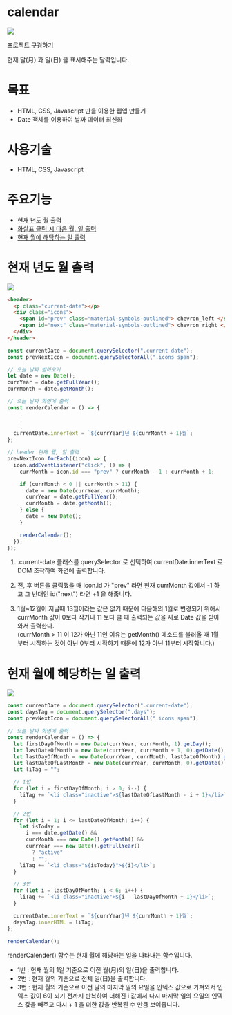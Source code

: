 # calendar

![](https://velog.velcdn.com/images/bohun-kim/post/5e320412-8147-4b85-a672-0c57d5acd9c7/image.png)

[프로젝트 구경하기](https://bohun-kim.github.io/calendar/)

현재 달(月) 과 일(日) 을 표시해주는 달력입니다.

# 목표

- HTML, CSS, Javascript 만을 이용한 웹앱 만들기
- Date 객체를 이용하여 날짜 데이터 최신화

# 사용기술

- HTML, CSS, Javascript

# 주요기능

- [현재 년도 월 출력](#현재-년도-월-출력)
- [화살표 클릭 시 다음 월, 일 출력](#화살표-클릭-시-다음-월-일-출력)
- [현재 월에 해당하는 일 출력](#현재-월에-해당하는-일-출력)

# 현재 년도 월 출력

![](https://velog.velcdn.com/images/bohun-kim/post/c501704d-dd08-4d33-86a9-ce0f39c7bf36/image.png)

```html
<header>
  <p class="current-date"></p>
  <div class="icons">
    <span id="prev" class="material-symbols-outlined"> chevron_left </span>
    <span id="next" class="material-symbols-outlined"> chevron_right </span>
  </div>
</header>
```

```js
const currentDate = document.querySelector(".current-date");
const prevNextIcon = document.querySelectorAll(".icons span");

// 오늘 날짜 받아오기
let date = new Date();
currYear = date.getFullYear();
currMonth = date.getMonth();

// 오늘 날짜 화면에 출력
const renderCalendar = () => {
    .
    .
    .
  currentDate.innerText = `${currYear}년 ${currMonth + 1}월`;
};

// header 현재 월, 일 출력
prevNextIcon.forEach((icon) => {
  icon.addEventListener("click", () => {
    currMonth = icon.id === "prev" ? currMonth - 1 : currMonth + 1;

    if (currMonth < 0 || currMonth > 11) {
      date = new Date(currYear, currMonth);
      currYear = date.getFullYear();
      currMonth = date.getMonth();
    } else {
      date = new Date();
    }

    renderCalendar();
  });
});
```

1. .current-date 클래스를 querySelector 로 선택하여 currentDate.innerText 로 DOM 조작하여 화면에 출력합니다.

2. 전, 후 버튼을 클릭했을 때 icon.id 가 "prev" 라면 현재 currMonth 값에서 -1 하고 그 반대인 id("next") 라면 +1 을 해줍니다.

3. 1월~12월이 지날때 13월이라는 값은 없기 때문에 다음해의 1월로 변경되기 위해서 currMonth 값이 0보다 작거나 11 보다 클 때 출력되는 값을 새로 Date 값을 받아와서 출력한다. </br>
   (currMonth > 11 이 12가 아닌 11인 이유는 getMonth() 메소드를 불러올 때 1월 부터 시작하는 것이 아닌 0부터 시작하기 때문에 12가 아닌 11부터 시작합니다.)

# 현재 월에 해당하는 일 출력

![](https://velog.velcdn.com/images/bohun-kim/post/0f99a969-374a-4a40-933d-05643ad859b1/image.png)

```js
const currentDate = document.querySelector(".current-date");
const daysTag = document.querySelector(".days");
const prevNextIcon = document.querySelectorAll(".icons span");

// 오늘 날짜 화면에 출력
const renderCalendar = () => {
  let firstDayOfMonth = new Date(currYear, currMonth, 1).getDay();
  let lastDateOfMonth = new Date(currYear, currMonth + 1, 0).getDate();
  let lastDayOfMonth = new Date(currYear, currMonth, lastDateOfMonth).getDay();
  let lastDateOfLastMonth = new Date(currYear, currMonth, 0).getDate();
  let liTag = "";

  // 1번
  for (let i = firstDayOfMonth; i > 0; i--) {
    liTag += `<li class="inactive">${lastDateOfLastMonth - i + 1}</li>`;
  }

  // 2번
  for (let i = 1; i <= lastDateOfMonth; i++) {
    let isToday =
      i === date.getDate() &&
      currMonth === new Date().getMonth() &&
      currYear === new Date().getFullYear()
        ? "active"
        : "";
    liTag += `<li class="${isToday}">${i}</li>`;
  }

  // 3번
  for (let i = lastDayOfMonth; i < 6; i++) {
    liTag += `<li class="inactive">${i - lastDayOfMonth + 1}</li>`;
  }

  currentDate.innerText = `${currYear}년 ${currMonth + 1}월`;
  daysTag.innerHTML = liTag;
};

renderCalendar();
```

renderCalender() 함수는 현재 월에 해당하는 일을 나타내는 함수입니다.

- 1번 : 현재 월의 1일 기준으로 이전 월(月)의 일(日)을 출력합니다.
- 2번 : 현재 월의 기준으로 전체 일(日)을 출력합니다.
- 3번 : 현재 월의 기준으로 이전 달의 마지막 일의 요일을 인덱스 값으로 가져와서 인덱스 값이 6이 되기 전까지 반복하여 더해진 i 값에서 다시 마지막 일의 요일의 인덱스 값을 빼주고 다시 + 1 을 더한 값을 반복된 수 만큼 보여줍니다.
